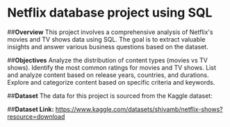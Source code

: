 # Netflix database project using SQL
##**Overview**
This project involves a comprehensive analysis of Netflix's movies and TV shows data using SQL. 
The goal is to extract valuable insights and answer various business questions based on the dataset.

##**Objectives**
Analyze the distribution of content types (movies vs TV shows).
Identify the most common ratings for movies and TV shows.
List and analyze content based on release years, countries, and durations.
Explore and categorize content based on specific criteria and keywords.

##**Dataset**
The data for this project is sourced from the Kaggle dataset:

##**Dataset Link:** https://www.kaggle.com/datasets/shivamb/netflix-shows?resource=download
